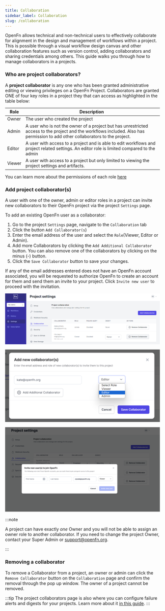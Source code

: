 ```yaml
---
title: Collaboration
sidebar_label: Collaboration
slug: /collaboration
---
```


OpenFn allows technical and non-technical users to effectively collaborate for
alignment in the design and management of workflows within a project. This is
possible through a visual workflow design canvas and other collaboration
features such as version control, adding collaborators and sharing credentials
among others. This guide walks you through how to manage collaborators in a
projects.

### Who are project collaborators?

A **project collaborator** is any one who has been granted administrative
editing or viewing privileges on a OpenFn Project. Collaborators are granted ONE of
four key roles in a project they that can access as highlighted in the table
below:

| Role   | Description                                                                                                                                                                    |
| ------ | ------------------------------------------------------------------------------------------------------------------------------------------------------------------------------ |
| Owner  | The user who created the project                                                                                                                                               |
| Admin  | A user who is not the owner of a project but has unrestricted access to the project and the workflows included. Also has permission to add other collaborators to the project. |
| Editor | A user with access to a project and is able to edit workflows and project related settings. An editor role is limited compared to the admin                                    |
| Viewer | A user with access to a project but only limited to viewing the project settings and artifacts.                                                                                |

You can learn more about the permissions of each role
[here](../manage-projects/user-roles-permissions.md)

### Add project collaborator(s)

A user with one of the owner, admin or editor roles in a project can invite new
collaborators to their OpenFn project via the project `Settings` page.

To add an existing OpenFn user as a collaborator:

1. Go to the project `Settings` page, navigate to the `Collaboration` tab 
2. Click the button `Add Collaborator(s`)
3. Enter the email address of the user and select the `Role`(Viewer, Editor
   or Admin).
4. Add more Collaborators by clicking the `Add Additional Collaborator` button. You can also remove one of the collaborators by clicking on the minus (-) button.
5. Click the `Save Collaborator` button to save your changes. 

If any of the email addresses entered does not have an OpenFn account associated, 
you will be requested to authorize OpenFn to create an account for them and send 
them an invite to your project. Click `Invite new user` to proceed with the invitation.


![Collaboration](/img/collaboration.png)

![Add collaborator](/img/add_collab.png)

![Invite new users](/img/invite-new-users.png)

:::note

A project can have exactly _one_ Owner and you will not be able to assign an
owner role to another collaborator. If you need to change the project Owner, 
contact your Super Admin or [support@openfn.org](mailto:support@openfn.org).

:::


### Removing a collaborator

To remove a Collaborator from a project, an owner or admin
can click the `Remove Collaborator` button on the `Collaboration` page and confirm the removal through the pop up window. The owner
of a project cannot be removed.

:::tip
The project collaborators page is also where you can configure failure alerts and digests for your projects. Learn more about it [in this guide](../manage-projects/notifications.md).
:::
